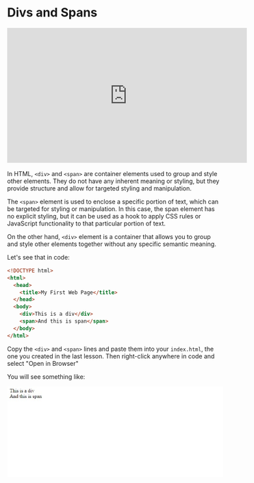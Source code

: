 # Divs and Spans

<iframe width="560" height="315" src="https://www.youtube-nocookie.com/embed/yHX-UwAnoqk" title="YouTube video player" frameborder="0" allow="accelerometer; autoplay; clipboard-write; encrypted-media; gyroscope; picture-in-picture; web-share" allowfullscreen></iframe>

In HTML, `<div>` and `<span>` are container elements used to group and style other elements. They do not have any inherent meaning or styling, but they provide structure and allow for targeted styling and manipulation.

The `<span>` element is used to enclose a specific portion of text, which can be targeted for styling or manipulation. In this case, the span element has no explicit styling, but it can be used as a hook to apply CSS rules or JavaScript functionality to that particular portion of text.

On the other hand, `<div>` element is a container that allows you to group and style other elements together without any specific semantic meaning.

Let's see that in code:

```html
<!DOCTYPE html>
<html>
  <head>
    <title>My First Web Page</title>
  </head>
  <body>
    <div>This is a div</div>
    <span>And this is span</span>
  </body>
</html>
```

Copy the `<div>` and `<span>` lines and paste them into your `index.html`, the one you created in the last lesson. Then right-click anywhere in code and select "Open in Browser"

You will see something like:

![Code Preview](https://raw.githubusercontent.com/Abiey2579/designgriddata/master/learnpath/assets/images/divs-and-spans.jpg)

